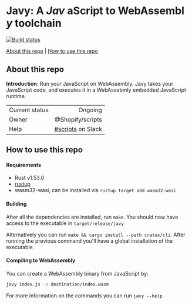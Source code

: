 # Javy: A _Jav_ aScript to WebAssembl _y_  toolchain

[![Build status](https://badge.buildkite.com/7f78e611f58950fa1d3f26b3486c941bc9a104f593ccf57fa8.svg)](https://buildkite.com/shopify/javy)

[About this repo](#about-this-repo) | [How to use this repo](#how-to-use-this-repo)

## About this repo

**Introduction**: Run your JavaScript on WebAssembly. Javy takes your
JavaScript code, and executes it in a WebAssebmly embedded JavaScript runtime.

|                |                                                                   |
|----------------|------------------------------------------------------------------:|
| Current status |                                                           Ongoing |
| Owner          |                                                  @Shopify/scripts |
| Help           | [#scripts](https://shopify.slack.com/archives/CE5ENTT7W) on Slack |


## How to use this repo

#### Requirements

- Rust v1.53.0
- [rustup](https://rustup.rs/)
- wasm32-wasi, can be installed via `rustup target add wasm32-wasi`


#### Building

After all the dependencies are installed, run `make`. You
should now have access to the executable in `target/release/javy`

Alternatively you can run `make && cargo install --path crates/cli`.
After running the previous command you'll have a global installation of the
executable.

#### Compiling to WebAssembly

You can create a WebAssembly binary from JavaScript by:


```bash
javy index.js -o destination/index.wasm
```

For more information on the commands you can run `javy --help`
